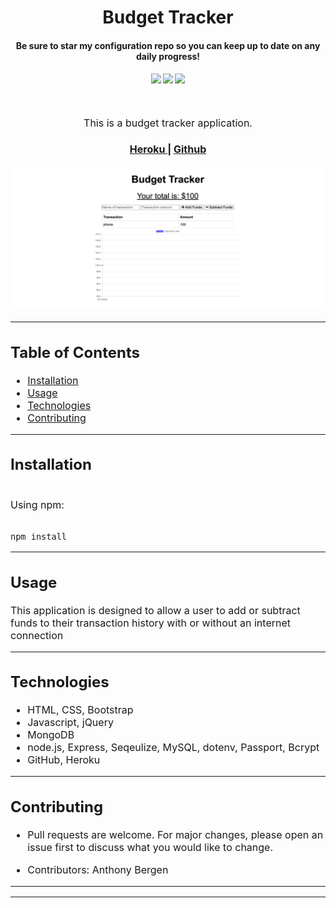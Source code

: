 <h1 align="center">
Budget Tracker
</h1>
<h4 align="center" style="margin-bottom:10px">Be sure to star my configuration repo so you can keep up to date on any daily progress!</h4>
<div align="center">
  <h4>
    </a>
    <a href="https://github.com/adbergen/budget-tracker/stargazers"><img src="https://img.shields.io/github/stars/adbergen/budget-tracker.svg?style=plasticr"/></a>
    <a href="https://github.com/adbergen/budget-tracker/commits/master"><img src="https://img.shields.io/github/last-commit/adbergen/budget-tracker.svg?style=plasticr"/></a>
        <a href="https://github.com/adbergen/budget-tracker/commits/master"><img src="https://img.shields.io/github/commit-activity/y/adbergen/budget-tracker.svg?style=plasticr"/></a>
</h4>
<br>
</div>
<p align="center"><font size="3">
This is a budget tracker application.</p>
<div align="center"><a name="menu"></a>
  <h4>
    <a href="https://budgettrax.herokuapp.com/">
      Heroku
    </a>
    <span> | </span>
    <a href="https://github.com/adbergen/budget-tracker">
      Github
    </a>

  </h4>
</div>

![Screenshot of application demo](public/images//demo.png)

<hr>

## Table of Contents

- [Installation](#installation)
- [Usage](#usage)
- [Technologies](#technologies)
- [Contributing](#contributing)

<hr>

## Installation

<br>
Using npm:

<br>
<br>

    npm install

<hr>

## Usage

<p> This application is designed to allow a user to add or subtract funds to their transaction history with or without an internet connection

<hr>

## Technologies

<ul>
<li>HTML, CSS, Bootstrap</li>
<li>Javascript, jQuery</li>
<li>MongoDB</li>
<li>node.js, Express, Seqeulize, MySQL, dotenv, Passport, Bcrypt</li>
<li>GitHub, Heroku</li>
</ul>

<hr>

## Contributing

- Pull requests are welcome. For major changes, please open an issue first to discuss what you would like to change.

- Contributors: Anthony Bergen

<hr><hr>
